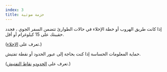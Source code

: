 ```yaml
---
index: 3
title: حزمة ضوئية
---
```

إذا كانت طريق الهروب أو خطة الإخلاء في حالات الطوارئ تتضمن السفر الجوي ، فحدد حقيبتك على 15 كيلوغرام أو أقل.

(تعرف على [الإخلاء](umbrella://incident-response/evacuation).)

حماية المعلومات الحساسة إذا كنت بحاجة إلى عبور الحدود أو نقطة تفتيش.

(تعرف على [الحدود](umbrella://travel/borders)و [نقاط التفتيش](umbrella://travel/checkpoints).)